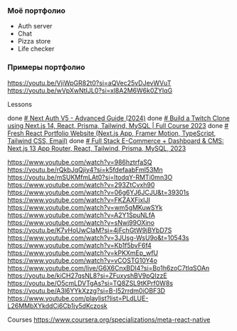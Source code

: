 
### Моё портфолио

- Auth server
- Chat
- Pizza store
- Life checker

### Примеры портфолио

https://youtu.be/VjiWpGR82t0?si=aQVec25vDJevWVuT
https://youtu.be/wVpXwNtIJL0?si=xl8A2M6W6k0ZYIqG


Lessons

done [# Next Auth V5 - Advanced Guide (2024)](https://www.youtube.com/watch?v=1MTyCvS05V4&t=19375s)
done [# Build a Twitch Clone using Next.js 14, React, Prisma, Tailwind, MySQL | Full Course 2023](https://www.youtube.com/watch?v=a02JAryRPVU)
done [# Fresh React Portfolio Website (Next.js App, Framer Motion, TypeScript, Tailwind CSS, Email)](https://www.youtube.com/watch?v=sUKptmUVIBM)
done [# Full Stack E-Commerce + Dashboard & CMS: Next.js 13 App Router, React, Tailwind, Prisma, MySQL, 2023](https://youtu.be/5miHyP6lExg?si=1y_xB7S2c6l7V5bs)

https://www.youtube.com/watch?v=986hztrfaSQ
https://youtu.be/rQkbJqQjiy4?si=k5fdefaabFml53Mn
https://youtu.be/mSUKMfmLAt0?si=ltodqY-RMTi0mn3O
https://www.youtube.com/watch?v=293ZtCvxh90
https://www.youtube.com/watch?v=06g6YJ6JCJU&t=39301s
https://www.youtube.com/watch?v=FKZAXFjxlJI
https://www.youtube.com/watch?v=wm5gMKuwSYk
https://www.youtube.com/watch?v=A2Y1SpuNLfA
https://www.youtube.com/watch?v=sNwj99OXino
https://youtu.be/K7vHoUwClaM?si=4jFchGtW9jBYbD7S
https://www.youtube.com/watch?v=3JUsg-WsU9o&t=10543s
https://www.youtube.com/watch?v=Kb1f5bvF6f4
https://www.youtube.com/watch?v=kPKXmEp_wfU
https://www.youtube.com/watch?v=vCOSTG10Y4o
https://www.youtube.com/live/G6X6CnxBDI4?si=Bo1h6zoC7tlqSOAn
https://youtu.be/kiCH27qsNL8?si=ZFuxyshBV9pQIzzE
https://youtu.be/O5cmLDVTgAs?si=TQ8ZSL9tKPrf0W8s
https://youtu.be/A3l6YYkXzzg?si=B-I52rrdm0iOBF3D
https://www.youtube.com/playlist?list=PLdLUE-L26MMbXYkddCi6Cb1jy5dKczosk

Courses
https://www.coursera.org/specializations/meta-react-native
